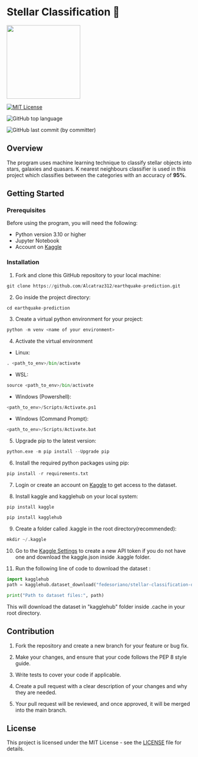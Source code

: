 # Stellar Classification 🌌

<img src = "https://usagif.com/wp-content/uploads/gif/outerspace-58.gif" height = 200/>

[![MIT License](https://img.shields.io/badge/License-MIT-green.svg)](https://choosealicense.com/licenses/mit/)

![GitHub top language](https://img.shields.io/github/languages/top/Alcatraz312/Stellar-Classification)

![GitHub last commit (by committer)](https://img.shields.io/github/last-commit/Alcatraz312/Stellar-Classification)

## Overview

The program uses machine learning technique to classify stellar objects into stars, galaxies and quasars. K nearest neighbours classifier is used in this project which classifies between the categories with an accuracy of **95%**.

## Getting Started

### Prerequisites

Before using the program, you will need the following: 

* Python version 3.10 or higher 
* Jupyter Notebook
* Account on [Kaggle](https://www.kaggle.com/)

### Installation

1. Fork and clone this GitHub repository to your local machine:

```python 
git clone https://github.com/Alcatraz312/earthquake-prediction.git
```
2. Go inside the project directory:

```python
cd earthquake-prediction
```
3. Create a virtual python environment for your project: 

```python
python -m venv <name of your environment>
```
4. Activate the virtual environment
* Linux:

```python
. <path_to_env>/bin/activate
```
* WSL:
```python
source <path_to_env>/bin/activate
```

* Windows (Powershell):

```python
<path_to_env>/Scripts/Activate.ps1
```

* Windows (Command Prompt):

```python
<path_to_env>/Scripts/Activate.bat
```

5. Upgrade pip to the latest version:

```python
python.exe -m pip install --Upgrade pip
```

6. Install the required python packages using pip:

```python
pip install -r requirements.txt
```

7. Login or create an account on [Kaggle](https://www.kaggle.com/) to get access to the dataset.

8. Install kaggle and kagglehub on your local system:
```python
pip install kaggle
```
```python
pip install kagglehub
```
9. Create a folder called .kaggle in the root directory(recommended):

```python
mkdir ~/.kaggle
```
10. Go to the [Kaggle Settings](https://www.kaggle.com/settings) to create a new API token if you do not have one and download the kaggle.json inside .kaggle folder.

11. Run the following line of code to download the dataset : 
```python 
import kagglehub 
path = kagglehub.dataset_download("fedesoriano/stellar-classification-dataset-sdss17")

print("Path to dataset files:", path)
```
This will download the dataset in "kagglehub" folder inside .cache in your root directory.

## Contribution
1. Fork the repository and create a new branch for your feature or bug fix.

2. Make your changes, and ensure that your code follows the PEP 8 style guide.

3. Write tests to cover your code if applicable.

4. Create a pull request with a clear description of your changes and why they are needed.

5. Your pull request will be reviewed, and once approved, it will be merged into the main branch.

## License

This project is licensed under the MIT License - see the [LICENSE](https://github.com/Alcatraz312/Stellar-Classification/blob/main/LICENSE) file for details.





